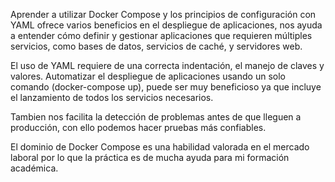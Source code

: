 Aprender a utilizar Docker Compose y los principios de configuración con YAML ofrece varios beneficios en el despliegue de aplicaciones, nos ayuda a
entender cómo definir y gestionar aplicaciones que requieren múltiples servicios, como bases de datos, servicios de caché, y servidores web.

El uso de YAML requiere de una correcta indentación, el manejo de claves y valores.
Automatizar el despliegue de aplicaciones usando un solo comando (docker-compose up), puede ser muy beneficioso ya que incluye el lanzamiento de todos los servicios necesarios.

Tambien nos facilita la detección de problemas antes de que lleguen a producción, con ello podemos hacer pruebas más confiables.

El dominio de Docker Compose es una habilidad valorada en el mercado laboral por lo que la práctica es de mucha ayuda para mi formación académica. 


